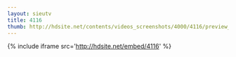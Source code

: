 ```yaml
---
layout: sieutv
title: 4116
thumb: http://hdsite.net/contents/videos_screenshots/4000/4116/preview_360p.mp4.jpg
---
```

{% include iframe src='http://hdsite.net/embed/4116' %}
 
